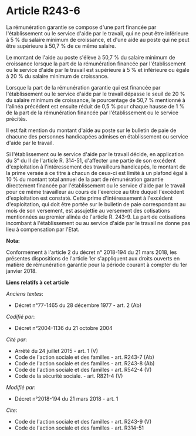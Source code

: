 # Article R243-6

La rémunération garantie se compose d'une part financée par l'établissement ou le service d'aide par le travail, qui ne peut
être inférieure à 5 % du salaire minimum de croissance, et d'une aide au poste qui ne peut être supérieure à 50,7 % de ce
même salaire. 

Le montant de l'aide au poste s'élève à 50,7 % du salaire minimum de croissance lorsque la part de la rémunération financée
par l'établissement ou le service d'aide par le travail est supérieure à 5 % et inférieure ou égale à 20 % du salaire minimum
de croissance. 

Lorsque la part de la rémunération garantie qui est financée par l'établissement ou le service d'aide par le travail dépasse
le seuil de 20 % du salaire minimum de croissance, le pourcentage de 50,7 % mentionné à l'alinéa précédent est ensuite réduit
de 0,5 % pour chaque hausse de 1 % de la part de la rémunération financée par l'établissement ou le service précités. 

Il est fait mention du montant d'aide au poste sur le bulletin de paie de chacune des personnes handicapées admises en
établissement ou service d'aide par le travail. 

Si l'établissement ou le service d'aide par le travail décide, en application du 3° du II de l'article R. 314-51, d'affecter
une partie de son excédent d'exploitation à l'intéressement des travailleurs handicapés, le montant de la prime versée à ce
titre à chacun de ceux-ci est limité à un plafond égal à 10 % du montant total annuel de la part de rémunération garantie
directement financée par l'établissement ou le service d'aide par le travail pour ce même travailleur au cours de l'exercice
au titre duquel l'excédent d'exploitation est constaté. Cette prime d'intéressement à l'excédent d'exploitation, qui doit
être portée sur le bulletin de paie correspondant au mois de son versement, est assujettie au versement des cotisations
mentionnées au premier alinéa de l'article R. 243-9. La part de cotisations incombant à l'établissement ou au service d'aide
par le travail ne donne pas lieu à compensation par l'Etat.

**Nota:**

Conformément à l'article 2 du décret n° 2018-194 du 21 mars 2018, les présentes dispositions de l'article 1er s'appliquent
aux droits ouverts en matière de rémunération garantie pour la période courant à compter du 1er janvier 2018.

**Liens relatifs à cet article**

_Anciens textes_:

  - Décret n°77-1465 du 28 décembre 1977 - art. 2 (Ab)

_Codifié par_:

  - Décret n°2004-1136 du 21 octobre 2004

_Cité par_:

  - Arrêté du 24 juillet 2015 - art. 1 (V)
  - Code de l'action sociale et des familles - art. R243-7 (Ab)
  - Code de l'action sociale et des familles - art. R243-8 (Ab)
  - Code de l'action sociale et des familles - art. R542-4 (V)
  - Code de la sécurité sociale. - art. R821-4 (V)

_Modifié par_:

  - Décret n°2018-194 du 21 mars 2018 - art. 1

_Cite_:

  - Code de l'action sociale et des familles - art. R243-9 (V)
  - Code de l'action sociale et des familles - art. R314-51
